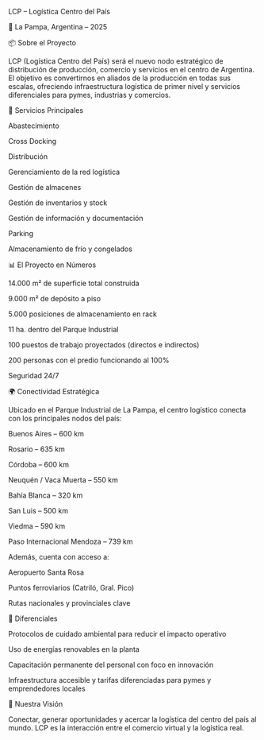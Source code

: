 LCP – Logística Centro del País

📍 La Pampa, Argentina – 2025

📦 Sobre el Proyecto

LCP (Logística Centro del País) será el nuevo nodo estratégico de distribución de producción, comercio y servicios en el centro de Argentina.
El objetivo es convertirnos en aliados de la producción en todas sus escalas, ofreciendo infraestructura logística de primer nivel y servicios diferenciales para pymes, industrias y comercios.

🚛 Servicios Principales

Abastecimiento

Cross Docking

Distribución

Gerenciamiento de la red logística

Gestión de almacenes

Gestión de inventarios y stock

Gestión de información y documentación

Parking

Almacenamiento de frío y congelados

📊 El Proyecto en Números

14.000 m² de superficie total construida

9.000 m² de depósito a piso

5.000 posiciones de almacenamiento en rack

11 ha. dentro del Parque Industrial

100 puestos de trabajo proyectados (directos e indirectos)

200 personas con el predio funcionando al 100%

Seguridad 24/7

🌍 Conectividad Estratégica

Ubicado en el Parque Industrial de La Pampa, el centro logístico conecta con los principales nodos del país:

Buenos Aires – 600 km

Rosario – 635 km

Córdoba – 600 km

Neuquén / Vaca Muerta – 550 km

Bahía Blanca – 320 km

San Luis – 500 km

Viedma – 590 km

Paso Internacional Mendoza – 739 km

Además, cuenta con acceso a:

Aeropuerto Santa Rosa

Puntos ferroviarios (Catriló, Gral. Pico)

Rutas nacionales y provinciales clave

🌱 Diferenciales

Protocolos de cuidado ambiental para reducir el impacto operativo

Uso de energías renovables en la planta

Capacitación permanente del personal con foco en innovación

Infraestructura accesible y tarifas diferenciadas para pymes y emprendedores locales

🤝 Nuestra Visión

Conectar, generar oportunidades y acercar la logística del centro del país al mundo.
LCP es la interacción entre el comercio virtual y la logística real.
